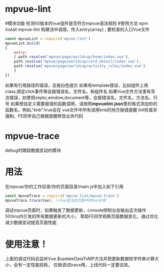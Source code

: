 # mpvue-lint
#模块功能
检测h5版本的vue组件是否符合mpvue语法规则
#使用方法 npm install mpvue-lint
构建流中调用，传入entry(array) ,
要检查的入口Vue文件 
```javascript
const mpvueLint = require('mpvue-lint')
mpvueLint.build(
{ 
	entry:
	[ path.resolve('mpvue/page/worldcup/home/index.vue'), 
	path.resolve('mpvue/page/worldcup/card_detail/index.vue'), 
	path.resolve('mpvue/page/worldcup/activity_rules/index.vue') 
	] 
})
```
如果有引用路径的错误，会报白色提示 如果有template错误，比如组件上用class,绑定click事件等会报错误名，文件名，和组件名 如果Vue文件方法里有写法错误，如使用zepto,window,document等，会报错误名，文件名，方法名，行号 如果想自定义需要报错的函数调用，请按照**mpvuelint.json**里的格式添加你的函数名，例如,"knb":true会在 vue文件中所有调用knb的地方报错提醒
lint检查非强制，FE同学自己根据提醒修改业务代码

# mpvue-trace
debug时跟踪数据变动的模块
# 用法
在mpvue/你的工作目录/你的页面目录/main.js中加入如下引用
```javascript
const mpvueTrace = require('mpvue-lint/mpvue-trace')
mpvueTrace.trace(Vue); //Vue是当前页面中的Vue实例
```
调试mpvue页面时，如果触发了数据更新，console控制台会输出这次操作500ms内引发的所有数据更新的大小，
帮助FE同学观察页面数据变化，通过优化减少数据变动提高页面性能
# 使用注意！
上面的调试代码会监听Vue.$updateDataToMP方法并把更新数据转字符串计算大小，会有一定性能损耗，
仅做调试trace用，上线代码一定要去除。